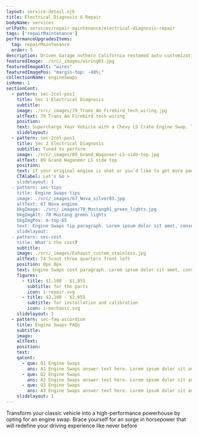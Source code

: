 ```yaml
---
layout: service-detail.njk
title: Electrical Diagnosis & Repair
bodyName: services
urlPath: services/repair-maintenance/electrical-diagnosis-repair
tags: ['repairMaintenance']
performanceUpgradesItems:
  tag: repairMaintenance
  order: 5
description: Driven Garage nothern California restomod auto customization and repair shop
featuredImage: ./src/_images/wiring01.jpg
featuredImageAlt: "wires"
featuredImagePos: "margin-top: -48%;"
collectionName: engineSwaps
isHome: 1
sectionCont:
  - pattern: sec-2col-pos1
    title: Sec 1 Electrical Diagnosis
    subtitle: 
    image: ./src/_images/79_Trans_Am_Firebird_tech_wiring.jpg
    altText: 79 Trans Am Firebird tech wiring
    position: 
    text: Supercharge Your Vehicle with a Chevy LS Crate Engine Swap. This beast is no joke when it comes to power. We're talking up to a mind-blowing 525 horsepower and 485 ft-lbs of torque. Say goodbye to sluggish starts and hello to lightning-fast acceleration!
    slidelayout:
  - pattern: sec-2col-pos1
    title: Sec 2 Electrical Diagnosis
    subtitle: Tuned to perform
    image: ./src/_images/89_Grand_Wagoneer-LS-side-top.jpg
    altText: 89 Grand Wagoneer LS side top
    position: 
    text: If your original engine is shot or you’d like to get more power and performance. we’ll work with you revitalize your classic ride.
    CTAlabel: Let's Go >
    slidelayout: 1
  - pattern: sec-tips
    title: Engine Swaps tips
    image: ./src/_images/67_Nova_silver03.jpg
    altText: 67 Nova engine
    bkgImage: ./src/_images/70_Mustang01_green_lights.jpg
    bkgImgAlt: 70 Mustang green lights
    bkgImgPos: m-top-65
    text: Engine Swaps tip paragraph. Lorem ipsum dolor sit amet, consectetur adipiscing elit. Cras vitae dolor id enim iaculis bibendum. Fusce ut pellentesque erat. Nunc vitae viverra massa. Duis placerat a augue in eleifend. Pellentesque ut neque ex. Ut non nisi ultrices, tincidunt nunc vitae, tincidunt orci. Donec cursus sagittis felis sed tempus. Ut et viverra arcu.
    slidelayout:
  - pattern: sec-cost
    title: What's the cost?
    subtitle: 
    image: ./src/_images/Exhaust_custom_stainless.jpg
    altText: 74 Scout three quarters front left
    position: 0px 0px
    text: Engine Swaps cost paragraph. Lorem ipsum dolor sit amet, consectetur adipiscing elit. Cras vitae dolor id enim iaculis bibendum. Fusce ut pellentesque erat. Nunc vitae viverra massa. Duis placerat a augue in eleifend. Pellentesque ut neque ex. Ut non nisi ultrices, tincidunt nunc vitae, tincidunt orci. Donec cursus sagittis felis sed tempus. Ut et viverra arcu.
    figures:
      - title: $1,100 - $1,855
        subtitle: for the parts
        icon: i-repair.svg
      - title: $2,100 - $2,655
        subtitle: for installation and calibration
        icon: i-mechanic.svg
    slidelayout: 1
  - pattern: sec-faq-accordion
    title: Engine Swaps FAQs
    subtitle: 
    image: 
    altText: 
    position: 
    text: 
    qaCont:
      - que: Q1 Engine Swaps
        ans: A1 Engine Swaps answer text here. Lorem ipsum dolor sit amet, consectetur adipiscing elit. Cras vitae dolor id enim iaculis bibendum. Fusce ut pellentesque erat.
      - que: Q2 Engine Swaps
        ans: A2 Engine Swaps answer text here. Lorem ipsum dolor sit amet, consectetur adipiscing elit. Cras vitae dolor id enim iaculis bibendum. Fusce ut pellentesque erat.
      - que: Q3 Engine Swaps
        ans: A3 Engine Swaps answer text here. Lorem ipsum dolor sit amet, consectetur adipiscing elit. Cras vitae dolor id enim iaculis bibendum. Fusce ut pellentesque erat.
    slidelayout: 1
---
```


Transform your classic vehicle into a high-performance powerhouse by opting for an engine swap. Brace yourself for an surge in horsepower that will redefine your driving experience like never before